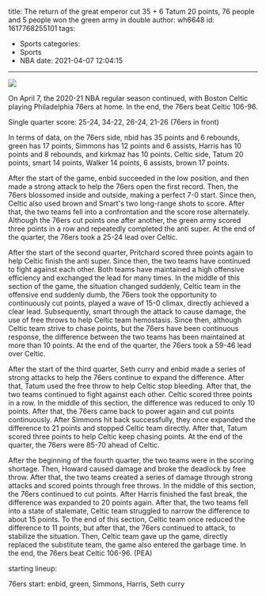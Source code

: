 title: The return of the great emperor cut 35 + 6 Tatum 20 points, 76 people and 5 people won the green army in double
author: wh6648
id: 1617768255101
tags: 
- Sports
categories: 
- Sports
- NBA
date: 2021-04-07 12:04:15
---
![](https://p6.itc.cn/images01/20210407/d29adee1ded74fcf821279c77f4258df.jpeg)


On April 7, the 2020-21 NBA regular season continued, with Boston Celtic playing Philadelphia 76ers at home. In the end, the 76ers beat Celtic 106-96.

Single quarter score: 25-24, 34-22, 26-24, 21-26 (76ers in front)

In terms of data, on the 76ers side, nbid has 35 points and 6 rebounds, green has 17 points, Simmons has 12 points and 6 assists, Harris has 10 points and 8 rebounds, and kirkmaz has 10 points. Celtic side, Tatum 20 points, smart 14 points, Walker 14 points, 6 assists, brown 17 points.

After the start of the game, enbid succeeded in the low position, and then made a strong attack to help the 76ers open the first record. Then, the 76ers blossomed inside and outside, making a perfect 7-0 start. Since then, Celtic also used brown and Smart's two long-range shots to score. After that, the two teams fell into a confrontation and the score rose alternately. Although the 76ers cut points one after another, the green army scored three points in a row and repeatedly completed the anti super. At the end of the quarter, the 76ers took a 25-24 lead over Celtic.

After the start of the second quarter, Pritchard scored three points again to help Celtic finish the anti super. Since then, the two teams have continued to fight against each other. Both teams have maintained a high offensive efficiency and exchanged the lead for many times. In the middle of this section of the game, the situation changed suddenly, Celtic team in the offensive end suddenly dumb, the 76ers took the opportunity to continuously cut points, played a wave of 15-0 climax, directly achieved a clear lead. Subsequently, smart through the attack to cause damage, the use of free throws to help Celtic team hemostasis. Since then, although Celtic team strive to chase points, but the 76ers have been continuous response, the difference between the two teams has been maintained at more than 10 points. At the end of the quarter, the 76ers took a 59-46 lead over Celtic.

After the start of the third quarter, Seth curry and enbid made a series of strong attacks to help the 76ers continue to expand the difference. After that, Tatum used the free throw to help Celtic stop bleeding. After that, the two teams continued to fight against each other. Celtic scored three points in a row. In the middle of this section, the difference was reduced to only 10 points. After that, the 76ers came back to power again and cut points continuously. After Simmons hit back successfully, they once expanded the difference to 21 points and stopped Celtic team directly. After that, Tatum scored three points to help Celtic keep chasing points. At the end of the quarter, the 76ers were 85-70 ahead of Celtic.

After the beginning of the fourth quarter, the two teams were in the scoring shortage. Then, Howard caused damage and broke the deadlock by free throw. After that, the two teams created a series of damage through strong attacks and scored points through free throws. In the middle of this section, the 76ers continued to cut points. After Harris finished the fast break, the difference was expanded to 20 points again. After that, the two teams fell into a state of stalemate, Celtic team struggled to narrow the difference to about 15 points. To the end of this section, Celtic team once reduced the difference to 11 points, but after that, the 76ers continued to attack, to stabilize the situation. Then, Celtic team gave up the game, directly replaced the substitute team, the game also entered the garbage time. In the end, the 76ers beat Celtic 106-96. (PEA)

starting lineup:

76ers start: enbid, green, Simmons, Harris, Seth curry

